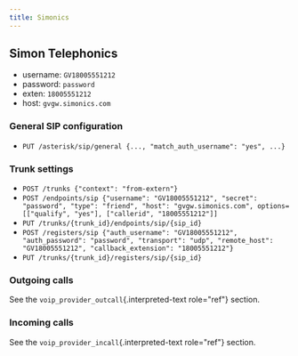 ```yaml
---
title: Simonics
---
```


## <a name="simon-telephonics"></a>Simon Telephonics

-   username: `GV18005551212`
-   password: `password`
-   exten: `18005551212`
-   host: `gvgw.simonics.com`

### <a name="general-sip-configuration"></a>General SIP configuration

-   `PUT /asterisk/sip/general {..., "match_auth_username": "yes", ...}`

### <a name="trunk-settings"></a>Trunk settings

-   `POST /trunks {"context": "from-extern"}`
-   `POST /endpoints/sip {"username": "GV18005551212", "secret": "password", "type": "friend", "host": "gvgw.simonics.com", options=[["qualify", "yes"], ["callerid", "18005551212"]]`
-   `PUT /trunks/{trunk_id}/endpoints/sip/{sip_id}`
-   `POST /registers/sip {"auth_username": "GV18005551212", "auth_password": "password", "transport": "udp", "remote_host": "GV18005551212", "callback_extension": "18005551212"}`
-   `PUT /trunks/{trunk_id}/registers/sip/{sip_id}`

### <a name="outgoing-calls"></a>Outgoing calls

See the `voip_provider_outcall`{.interpreted-text role="ref"} section.

### <a name="incoming-calls"></a>Incoming calls

See the `voip_provider_incall`{.interpreted-text role="ref"} section.
